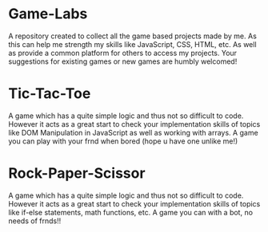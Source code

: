 # Game-Labs
A repository created to collect all the game based projects made by me. As this can help me strength my skills like JavaScript, CSS, HTML, etc. As well as provide a common platform for others to access my projects. Your suggestions for existing games or new games are humbly welcomed!

# Tic-Tac-Toe
A game which has a quite simple logic and thus not so difficult to code. However it acts as a great start to check your implementation skills of topics like DOM Manipulation in JavaScript as well as working with arrays. A game you can play with your frnd when bored (hope u have one unlike me!)

# Rock-Paper-Scissor 
A game which has a quite simple logic and thus not so difficult to code. However it acts as a great start to check your implementation skills of topics like if-else statements, math functions, etc. A game you can with a bot, no needs of frnds!!

